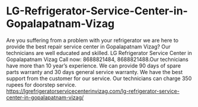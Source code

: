 # LG-Refrigerator-Service-Center-in-Gopalapatnam-Vizag
Are you suffering from a problem with your refrigerator we are here to provide the best repair service center in Gopalapatnam Vizag? Our technicians are well educated and skilled. LG Refrigerator Service Center in Gopalapatnam Vizag Call now: 8688821484, 8688821488.Our technicians have more than 10 year’s experience. We can provide 90 days of spare parts warranty and 30 days general service warranty. We have the best support from the customer for our service. Our technicians can charge 350 rupees for doorstep service.  https://lgrefrigeratorservicecenterinvizag.com/lg-refrigerator-service-center-in-gopalapatnam-vizag/
